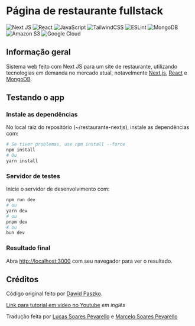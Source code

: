 # Página de restaurante fullstack
![Next JS](https://img.shields.io/badge/Next-black?style=for-the-badge&logo=next.js&logoColor=white)
![React](https://img.shields.io/badge/react-%2320232a.svg?style=for-the-badge&logo=react&logoColor=%2361DAFB)
![JavaScript](https://img.shields.io/badge/javascript-%23323330.svg?style=for-the-badge&logo=javascript&logoColor=%23F7DF1E)
![TailwindCSS](https://img.shields.io/badge/tailwindcss-%2338B2AC.svg?style=for-the-badge&logo=tailwind-css&logoColor=white)
![ESLint](https://img.shields.io/badge/ESLint-4B3263?style=for-the-badge&logo=eslint&logoColor=white)
![MongoDB](https://img.shields.io/badge/MongoDB-%234ea94b.svg?style=for-the-badge&logo=mongodb&logoColor=white)
![Amazon S3](https://img.shields.io/badge/Amazon%20S3-FF9900?style=for-the-badge&logo=amazons3&logoColor=white)
![Google Cloud](https://img.shields.io/badge/GoogleCloud-%234285F4.svg?style=for-the-badge&logo=google-cloud&logoColor=white)

## Informação geral

Sistema web feito com Next JS para um site de restaurante, utilizando tecnologias em demanda no mercado atual, notavelmente [Next.js](https://nextjs.org), [React](https://react.dev/) e [MongoDB](https://mongodb.com).

## Testando o app

### Instale as dependências

No local raiz do repositório (~/restaurante-nextjs), instale as dependências com:

```bash
# Se tiver problemas, use npm install --force
npm install
# Ou
yarn install
```
### Servidor de testes

Inicie o servidor de desenvolvimento com:

```bash
npm run dev
# ou
yarn dev
# ou
pnpm dev
# ou
bun dev
```

### Resultado final

Abra [http://localhost:3000](http://localhost:3000) com seu navegador para ver o resultado.

## Créditos

Código original feito por [Dawid Paszko](https://github.com/dejwid).

[Link para tutorial em vídeo no Youtube](https://www.youtube.com/watch?v=nGoSP3MBV2E) *em inglês*

Tradução feita por [Lucas Soares Pevarello](https://github.com/LucasPeva) e [Marcelo Soares Pevarello](https://github.com/drkzinnnn)